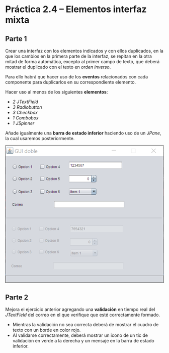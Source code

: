 # Práctica 2.4 – Elementos interfaz mixta

## Parte 1

Crear una interfaz con los elementos indicados y con ellos duplicados, en la que los cambios en la primera parte de la interfaz, se repitan en la otra mitad de forma automática, excepto al primer campo de texto, que deberá mostrar el duplicado con el texto en *orden inverso*.

Para ello habrá que hacer uso de los **eventos** relacionados con cada componente para duplicarlos en su correspondiente elemento. 

Hacer uso al menos de los siguientes **elementos**:

-   *2 JTextField*
-   *3 Radiobutton*
-   *3 Checkbox*
-   *1 Combobox*
-   *1 JSpinner*

Añade igualmente una **barra de estado inferior** haciendo uso de un *JPane*, la cual usaremos posteriormente.

![](media/b659313c2f89bf08a4f35281a33b65c3.png)

## Parte 2

Mejora el ejercicio anterior agregando una **validación** en tiempo real del  *JTextField* del correo en el que verifique que esté correctamente formado. 
- Mientras la validación no sea correcta deberá de mostrar el cuadro de texto con un borde en color rojo.
- Al validarse correctamente, deberá mostrar un icono de un tic de validación en verde a la derecha y un mensaje en la barra de estado inferior.
